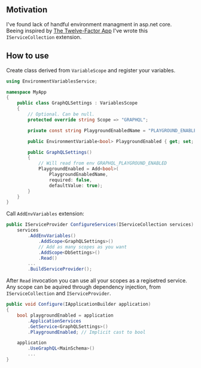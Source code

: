 ## Motivation

I've found lack of handful environment managment in asp.net core.  
Beeing inspired by [The Twelve-Factor App](https://12factor.net/) I've wrote this `IServiceCollection` extension.

## How to use

Create class derived from `VariableScope` and register your variables.

```csharp
using EnvironmentVariablesService;

namespace MyApp
{
    public class GraphQLSettings : VariablesScope
    {
        // Optional. Can be null.
        protected override string Scope => "GRAPHQL";

        private const string PlaygroundEnabledName = "PLAYGROUND_ENABLED";

        public EnvironmentVariable<bool> PlaygroundEnabled { get; set; }

        public GraphQLSettings()
        {
            // Will read from env GRAPHQL_PLAYGROUND_ENABLED
            PlaygroundEnabled = Add<bool>(
                PlaygroundEnabledName,
                required: false,
                defaultValue: true);
        }
    }
}
```

Call `AddEnvVariables` extension:

```csharp
public IServiceProvider ConfigureServices(IServiceCollection services) =>
    services
        .AddEnvVariables()
            .AddScope<GraphQLSettings>()
            // Add as many scopes as you want
            .AddScope<DbSettings>()
            .Read()
        ...
        .BuildServiceProvider();
```

After `Read` invocation you can use all your scopes as a regisetred service.  
Any scope can be aquired through dependency injection, from `IServiceCollection` and `IServiceProvider`.

```csharp
public void Configure(IApplicationBuilder application)
{
    bool playgroundEnabled = application
        .ApplicationServices
        .GetService<GraphQLSettings>()
        .PlaygroundEnabled; // Implicit cast to bool

    application
        .UseGraphQL<MainSchema>()
        ...
}
```
